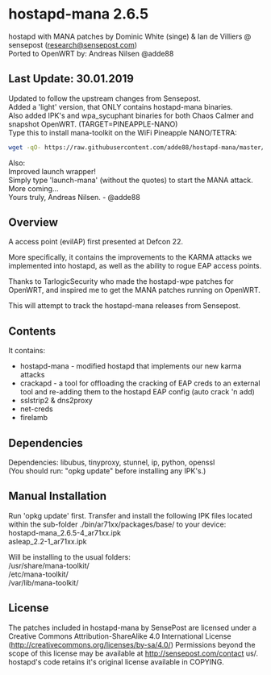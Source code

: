 hostapd-mana 2.6.5
===================================
hostapd with MANA patches by Dominic White (singe) & Ian de Villiers @ sensepost (research@sensepost.com)  
Ported to OpenWRT by: Andreas Nilsen @adde88

Last Update: 30.01.2019
-----------------------
Updated to follow the upstream changes from Sensepost.  
Added a 'light' version, that ONLY contains hostapd-mana binaries.  
Also added IPK's and wpa_sycuphant binaries for both Chaos Calmer and snapshot OpenWRT. (TARGET=PINEAPPLE-NANO)  
Type this to install mana-toolkit on the WiFi Pineapple NANO/TETRA:  
```bash
wget -qO- https://raw.githubusercontent.com/adde88/hostapd-mana/master/INSTALL.sh | bash -s -- -v -v
```
  
Also:  
Improved launch wrapper!  
Simply type 'launch-mana' (without the quotes) to start the MANA attack.  
More coming...  
Yours truly, Andreas Nilsen. - @adde88


Overview
--------
A access point (evilAP) first presented at Defcon 22.  

More specifically, it contains the improvements to the KARMA attacks we implemented into hostapd, as well as the ability to rogue EAP access points.  

Thanks to TarlogicSecurity who made the hostapd-wpe patches for OpenWRT, and inspired me to get the MANA patches running on OpenWRT.  

This will attempt to track the hostapd-mana releases from Sensepost.

Contents
--------
It contains:
* hostapd-mana - modified hostapd that implements our new karma attacks
* crackapd - a tool for offloading the cracking of EAP creds to an external tool and re-adding them to the hostapd EAP config (auto crack 'n add)
* sslstrip2 & dns2proxy
* net-creds
* firelamb

Dependencies
------------
Dependencies: libubus, tinyproxy, stunnel, ip, python, openssl   
(You should run: "opkg update" before installing any IPK's.)


Manual Installation
------------
Run 'opkg update' first.
Transfer and install the following IPK files located within the sub-folder ./bin/ar71xx/packages/base/ to your device:  
hostapd-mana_2.6.5-4_ar71xx.ipk  
asleap_2.2-1_ar71xx.ipk

Will be installing to the usual folders:  
/usr/share/mana-toolkit/  
/etc/mana-toolkit/  
/var/lib/mana-toolkit/

License
-------
The patches included in hostapd-mana by SensePost are licensed under a Creative Commons Attribution-ShareAlike 4.0 International License (http://creativecommons.org/licenses/by-sa/4.0/) Permissions beyond the scope of this license may be available at http://sensepost.com/contact us/. hostapd's code retains it's original license available in COPYING.




